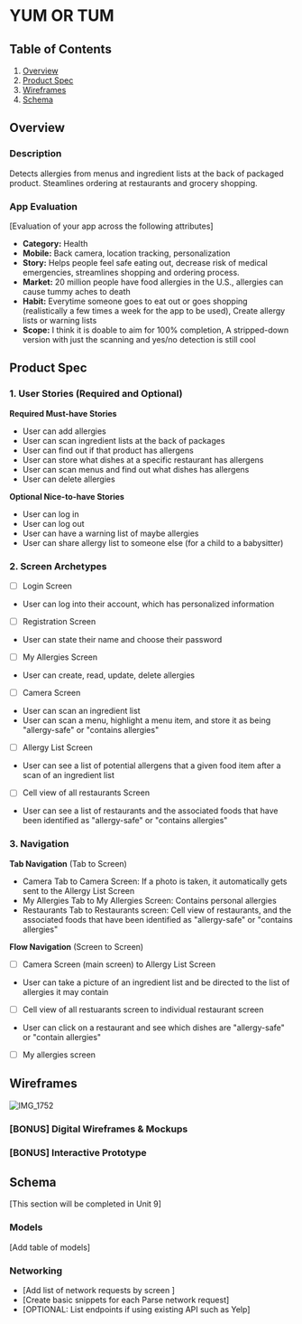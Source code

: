# YUM OR TUM

## Table of Contents

1. [Overview](#Overview)
2. [Product Spec](#Product-Spec)
3. [Wireframes](#Wireframes)
4. [Schema](#Schema)

## Overview

### Description

Detects allergies from menus and ingredient lists at the back of packaged product. Steamlines ordering at restaurants and grocery shopping.

### App Evaluation

[Evaluation of your app across the following attributes]
- **Category:** Health
- **Mobile:** Back camera, location tracking, personalization
- **Story:** Helps people feel safe eating out, decrease risk of medical emergencies, streamlines shopping and ordering process.
- **Market:** 20 million people have food allergies in the U.S., allergies can cause tummy aches to death
- **Habit:** Everytime someone goes to eat out or goes shopping (realistically a few times a week for the app to be used), Create allergy lists or warning lists
- **Scope:** I think it is doable to aim for 100% completion, A stripped-down version with just the scanning and yes/no detection is still cool

## Product Spec

### 1. User Stories (Required and Optional)

**Required Must-have Stories**

* User can add allergies
* User can scan ingredient lists at the back of packages
* User can find out if that product has allergens
* User can store what dishes at a specific restaurant has allergens
* User can scan menus and find out what dishes has allergens
* User can delete allergies

**Optional Nice-to-have Stories**

* User can log in
* User can log out
* User can have a warning list of maybe allergies
* User can share allergy list to someone else (for a child to a babysitter)

### 2. Screen Archetypes

- [ ] Login Screen
* User can log into their account, which has personalized information
- [ ] Registration Screen
* User can state their name and choose their password
- [ ] My Allergies Screen
* User can create, read, update, delete allergies
- [ ] Camera Screen
* User can scan an ingredient list
* User can scan a menu, highlight a menu item, and store it as being "allergy-safe" or "contains allergies"
- [ ] Allergy List Screen
* User can see a list of potential allergens that a given food item after a scan of an ingredient list
- [ ] Cell view of all restaurants Screen
* User can see a list of restaurants and the associated foods that have been identified as "allergy-safe" or "contains allergies"

### 3. Navigation

**Tab Navigation** (Tab to Screen)

* Camera Tab to Camera Screen: If a photo is taken, it automatically gets sent to the Allergy List Screen
* My Allergies Tab to My Allergies Screen: Contains personal allergies
* Restaurants Tab to Restaurants screen: Cell view of restaurants, and the associated foods that have been identified as "allergy-safe" or "contains allergies"

**Flow Navigation** (Screen to Screen)

- [ ] Camera Screen (main screen) to Allergy List Screen
* User can take a picture of an ingredient list and be directed to the list of allergies it may contain
- [ ] Cell view of all restuarants screen to individual restaurant screen
* User can click on a restaurant and see which dishes are "allergy-safe" or "contain allergies"
- [ ] My allergies screen

## Wireframes

![IMG_1752](https://github.com/ashhendrata/yum-or-tum/assets/134671782/6a8468e3-a45b-4586-b2b5-700214c13abe)


### [BONUS] Digital Wireframes & Mockups

### [BONUS] Interactive Prototype

## Schema 

[This section will be completed in Unit 9]

### Models

[Add table of models]

### Networking

- [Add list of network requests by screen ]
- [Create basic snippets for each Parse network request]
- [OPTIONAL: List endpoints if using existing API such as Yelp]
